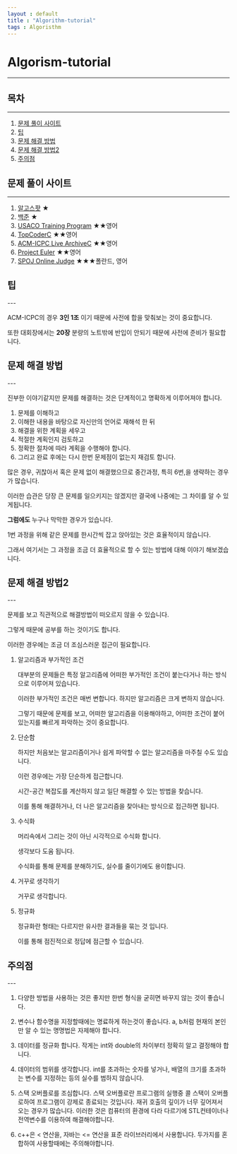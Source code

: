 ```yaml
---
layout : default
title : "Algorithm-tutorial"
tags : Algoristhm
---
```


# Algorism-tutorial

---

## 목차

---

1. [문제 풀이 사이트](site)
2. [팁](tip)
3. [문제 해결 방법](resolve)
4. [문제 해결 방법2](resolve2)
5. [주의점](warning)


<div id="site">
<h2>문제 풀이 사이트</h2>
</div>

---

1. [알고스팟](http://algospot.com) ★
2. [백준](http://acmicpc.net) ★
3. [USACO Training Program](http://train.usaco.org/usacogate) ★★영어
4. [TopCoderC](http://www.topcoder.com/tc) ★★영어
5. [ACM-ICPC Live ArchiveC](http://livearchive.onlinejudge.orgl) ★★영어
6. [Project Euler](http://projecteuler.net) ★★영어
7. [SPOJ Online Judge](http://spoj.pl) ★★★폴란드, 영어

<div id="tip">
<h2>팁</h2>
</div>
---

ACM-ICPC의 경우 **3인 1조** 이기 때문에 사전에 합을 맞춰보는 것이 중요합니다.

또한 대회장에서는 **20장** 분량의 노트밖에 반입이 안되기 때문에 사전에 준비가 필요합니다.

<div id="resolve">
<h2>문제 해결 방법</h2>
</div>
---

진부한 이야기같지만 문제를 해결하는 것은 단계적이고 명확하게 이루어져야 합니다.

1. 문제를 이해하고  
2. 이해한 내용을 바탕으로 자신만의 언어로 재해석 한 뒤  
3. 해결을 위한 계획을 세우고  
4. 적절한 계획인지 검토하고  
5. 정확한 절차에 따라 계획을 수행해야 합니다.  
6. 그리고 완료 후에는 다시 한번 문제점이 없는지 재검토 합니다.  

많은 경우, 귀찮아서 혹은 문제 없이 해결했으므로 중간과정, 특히 6번,을 생략하는 경우가 많습니다.

이러한 습관은 당장 큰 문제를 일으키지는 않겠지만 결국에 나중에는 그 차이를 알 수 있게됩니다.

**그럼에도** 누구나 막막한 경우가 있습니다.

1번 과정을 위해 같은 문제를 한시간씩 잡고 앉아있는 것은 효율적이지 않습니다.

그래서 여기서는 그 과정을 조금 더 효율적으로 할 수 있는 방법에 대해 이야기 해보겠습니다.

<div id="resolve2">
<h2>문제 해결 방법2</h2>
</div>
---

문제를 보고 직관적으로 해결방법이 떠오르지 않을 수 있습니다.

그렇게 때문에 공부를 하는 것이기도 합니다.

이러한 경우에는 조금 더 조심스러운 접근이 필요합니다.

1. 알고리즘과 부가적인 조건

    대부분의 문제들은 특정 알고리즘에 어떠한 부가적인 조건이 붙는다거나 하는 방식으로 이루어져 있습니다.

    이러한 부가적인 조건은 매번 변합니다. 하지만 알고리즘은 크게 변하지 않습니다.

    그렇기 때문에 문제를 보고, 어떠한 알고리즘을 이용해야하고, 어떠한 조건이 붙어있는지를 빠르게 파악하는 것이 중요합니다.

2. 단순함

	하지만 처음보는 알고리즘이거나 쉽게 파악할 수 없는 알고리즘을 마주칠 수도 있습니다.

    이런 경우에는 가장 단순하게 접근합니다.

    시간-공간 복잡도를 계산하지 않고 일단 해결할 수 있는 방법을 찾습니다.

    이를 통해 해결하거나, 더 나은 알고리즘을 찾아내는 방식으로 접근하면 됩니다.

3. 수식화

    머리속에서 그리는 것이 아닌 시각적으로 수식화 합니다.

    생각보다 도움 됩니다.

    수식화를 통해 문제를 분해하기도, 실수를 줄이기에도 용이합니다.

4. 거꾸로 생각하기

	거꾸로 생각합니다.

5. 정규화

	정규화란 형태는 다르지만 유사한 결과들을 묶는 것 입니다.

    이를 통해 점진적으로 정답에 점근할 수 있습니다.


<div id="warning">
<h2>주의점</h2>
</div>
---

1. 다양한 방법을 사용하는 것은 좋지만 한번 형식을 굳히면 바꾸지 않는 것이 좋습니다.

2. 변수나 함수명을 지정할때에는 명료하게 하는것이 좋습니다.
	a, b처럼 현재의 본인만 알 수 있는 명명법은 자제해야 합니다.

3. 데이터를 정규화 합니다.
	작게는 int와 double의 차이부터 정확히 알고 결정해야 합니다.

4. 데이터의 범위를 생각합니다.
	int를 초과하는 숫자를 넣거나, 배열의 크기를 초과하는 변수를 지정하는 등의 실수를 범하지 않습니다.

5. 스택 오버플로를 조심합니다.
	스택 오버플로란 프로그램의 실행중 콜 스택이 오버플로하여 프로그램이 강제로 종료되는 것입니다.
    재귀 호출의 깊이가 너무 깊어져서 오는 경우가 많습니다.
    이러한 것은 컴퓨터의 환경에 다라 다르기에 STL컨테이너나 전역변수를 이용하여 해결해야합니다.

6. c++은 < 연산을, 자바는 <= 연산을 표준 라이브러리에서 사용합니다.
	두가지를 혼합하여 사용할때에는 주의해야합니다.
